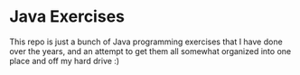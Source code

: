 # Java Exercises

This repo is just a bunch of Java programming exercises that I have done over the years, and an attempt to get them all somewhat organized into one place and off my hard drive :)


